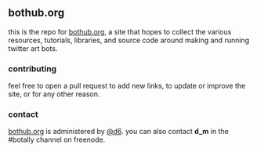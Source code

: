 ## bothub.org

this is the repo for [bothub.org](http://bothub.org), a site that
hopes to collect the various resources, tutorials, libraries, and
source code around making and running twitter art bots.

### contributing

feel free to open a pull request to add new links, to update or
improve the site, or for any other reason.

### contact

[bothub.org](http://bothub.org) is administered by
[@d6](http://twitter.com/d6). you can also contact **d_m** in the #botally
channel on freenode.
